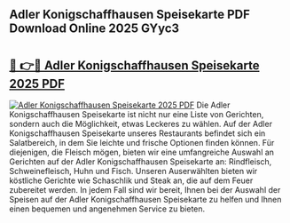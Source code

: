 ## Adler Konigschaffhausen Speisekarte PDF Download Online 2025 GYyc3

# <h2><a href="http://gca98l.nevu.top/?p=Adler+Konigschaffhausen+Speisekarte">🔗 👉🔴 Adler Konigschaffhausen Speisekarte 2025 PDF</a></h2>

[![Adler Konigschaffhausen Speisekarte 2025 PDF](https://i.imgur.com/dBaPXMq.png)](http://gca98l.nevu.top/?p=Adler+Konigschaffhausen+Speisekarte)
Die Adler Konigschaffhausen Speisekarte ist nicht nur eine Liste von Gerichten, sondern auch die Möglichkeit, etwas Leckeres zu wählen. Auf der Adler Konigschaffhausen Speisekarte unseres Restaurants befindet sich ein Salatbereich, in dem Sie leichte und frische Optionen finden können. Für diejenigen, die Fleisch mögen, bieten wir eine umfangreiche Auswahl an Gerichten auf der Adler Konigschaffhausen Speisekarte an: Rindfleisch, Schweinefleisch, Huhn und Fisch. Unseren Auserwählten bieten wir köstliche Gerichte wie Schaschlik und Steak an, die auf dem Feuer zubereitet werden. In jedem Fall sind wir bereit, Ihnen bei der Auswahl der Speisen auf der Adler Konigschaffhausen Speisekarte zu helfen und Ihnen einen bequemen und angenehmen Service zu bieten.
